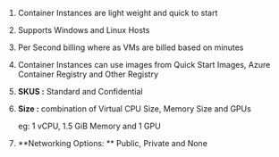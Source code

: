 1. Container Instances are light weight and quick to start

2. Supports Windows and Linux Hosts

3. Per Second billing where as VMs are billed based on minutes

4. Container Instances can use images from Quick Start Images, Azure Container Registry and Other Registry

5. **SKUS :** Standard and Confidential

6. **Size :** combination of Virtual CPU Size, Memory Size and GPUs

   eg: 1 vCPU, 1.5 GiB Memory and 1 GPU

7. **Networking Options: ** Public, Private and None
